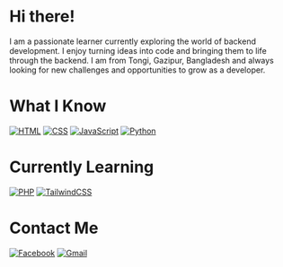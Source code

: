 <h1>Hi there!</h1>

I am a passionate learner currently exploring the world of backend development. I enjoy turning ideas into code and bringing them to life through the backend. I am from Tongi, Gazipur, Bangladesh and always looking for new challenges and opportunities to grow as a developer.

<h1>What I Know</h1>

[![HTML](https://img.shields.io/badge/-HTML-orange)](https://camo.githubusercontent.com/d63d473e728e20a286d22bb2226a7bf45a2b9ac6c72c59c0e61e9730bfe4168c/68747470733a2f2f696d672e736869656c64732e696f2f62616467652f48544d4c352d4533344632363f7374796c653d666f722d7468652d6261646765266c6f676f3d68746d6c35266c6f676f436f6c6f723d7768697465)
[![CSS](https://img.shields.io/badge/-CSS-blue)](https://camo.githubusercontent.com/3a0f693cfa032ea4404e8e02d485599bd0d192282b921026e89d271aaa3d7565/68747470733a2f2f696d672e736869656c64732e696f2f62616467652f435353332d3135373242363f7374796c653d666f722d7468652d6261646765266c6f676f3d63737333266c6f676f436f6c6f723d7768697465)
[![JavaScript](https://img.shields.io/badge/-JS-yellow)](https://camo.githubusercontent.com/9d07c04bdd98c662d5df9d4e1cc1de8446ffeaebca330feb161f1fb8e1188204/68747470733a2f2f696d672e736869656c64732e696f2f62616467652f4a6176615363726970742d4637444631453f7374796c653d666f722d7468652d6261646765266c6f676f3d6a617661736372697074266c6f676f436f6c6f723d626c61636b)
[![Python](https://img.shields.io/badge/-Python-yellowgreen)](https://www.python.org)

<h1>Currently Learning</h1>

[![PHP](https://img.shields.io/badge/-PHP-purple)](https://www.php.net/)
[![TailwindCSS](https://img.shields.io/badge/-TailwindCSS-purple)](https://tailwindcss.com/)

<h1>Contact Me</h1>

[![Facebook](https://img.shields.io/badge/-Facebook-blue)](https://www.facebook.com/FahadAlamgir.Dhruba2.O/)
[![Gmail](https://img.shields.io/badge/-Gmail-Red)](mailto:dhruba.fahad2004@gmail.com)
